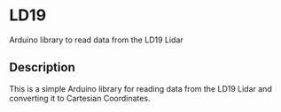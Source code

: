 # LD19

Arduino library to read data from the LD19 Lidar

## Description

This is a simple Arduino library for reading data from the LD19 Lidar and converting it to Cartesian Coordinates.